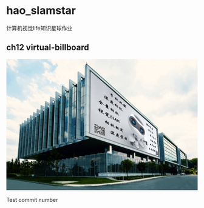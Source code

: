 <!--
 * @Author: https://github.com/haohaoalt
 * @Date: 2023-08-24 10:59:24
 * @LastEditors: haohaoalt haohaoalt@163.com
 * @LastEditTime: 2023-08-24 11:06:09
 * @FilePath: /hao_slamstar/README.md
 * @Description: 
 * Copyright (c) 2023 by haohaoalt@163.com, All Rights Reserved. 
-->

# hao_slamstar

计算机视觉life知识星球作业

## ch12 virtual-billboard

![1692846433636](image/README/1692846433636.png)

Test commit number
